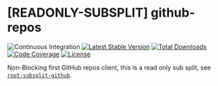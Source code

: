 # [READONLY-SUBSPLIT] github-repos


![Continuous Integration](https://github.com/php-api-clients/github-repos/workflows/Continuous%20Integration/badge.svg)
[![Latest Stable Version](https://poser.pugx.org/api-clients/github-repos/v/stable.png)](https://packagist.org/packages/api-clients/github-repos)
[![Total Downloads](https://poser.pugx.org/api-clients/github-repos/downloads.png)](https://packagist.org/packages/api-clients/github-repos)
[![Code Coverage](https://scrutinizer-ci.com/g/php-api-clients/github-repos/badges/coverage.png?b==)](https://scrutinizer-ci.com/g/php-api-clients/github-repos/?branch=)
[![License](https://poser.pugx.org/api-clients/github-repos/license.png)](https://packagist.org/packages/api-clients/github-repos)

Non-Blocking first GitHub repos client, this is a read only sub split, see [`root-subsplit-github`](https://github.com/php-api-clients/root-subsplit-github).
